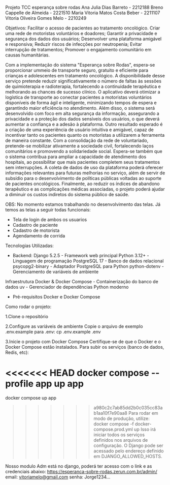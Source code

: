 Projeto TCC esperança sobre rodas
Ana Julia Dias Barreto - 2212188
Breno Cappelle de Almeida - 2221510
Maria Vitoria Matos Costa Beber - 2211107
Vitoria Oliveira Gomes Melo - 2210249

Objetivos:
Facilitar o acesso de pacientes ao tratamento oncológico.
Criar uma rede de motoristas voluntários e doadores;
Garantir a privacidade e segurança dos dados dos usuários;
Desenvolver uma plataforma amigável e responsiva;
Reduzir riscos de infecções por neutropenia;
Evitar interrupção de tratamentos;
Promover o engajamento comunitário em causas humanitárias.

Com a implementação do sistema "Esperança sobre Rodas", espera-se proporcionar ummeio de transporte seguro, gratuito e eficiente para crianças e adolescentes em tratamento oncológico. 
A disponibilidade desse serviço pretende reduzir significativamente o número de faltas às sessões de quimioterapia e radioterapia, fortalecendo a continuidade terapêutica e melhorando as chances de sucesso clínico.
O aplicativo deverá otimizar a logística de transporte ao conectar pacientes a motoristas voluntários disponíveis de forma ágil e inteligente, minimizando tempos de espera e garantindo maior eficiência no atendimento. Além disso, o sistema será desenvolvido com foco em alta segurança da informação, assegurando a privacidade e a proteção dos dados sensíveis dos usuários, o que deverá aumentar a confiança e a adesão à plataforma. 
Outro resultado esperado é a criação de uma experiência de usuário intuitiva e amigável, capaz de incentivar tanto os pacientes quanto os motoristas a utilizarem a ferramenta de maneira constante.
Com a consolidação da rede de voluntariado, pretende-se mobilizar ativamente a sociedade civil, fortalecendo laços comunitários e promovendo a solidariedade social. 
Espera-se também que o sistema contribua para ampliar a capacidade de atendimento dos hospitais, ao possibilitar que mais pacientes completem seus tratamentos sem interrupções. 
A coleta de dados de uso da plataforma poderá oferecer informações relevantes para futuras melhorias no serviço, além de servir de subsídio para o desenvolvimento de políticas públicas voltadas ao suporte de pacientes oncológicos. 
Finalmente, ao reduzir os índices de abandono terapêutico e as complicações médicas associadas, o projeto poderá ajudar a diminuir os custos indiretos do sistema público de saúde.

OBS: No momento estamos trabalhando no desenvolvimento das telas. 
Já temos as telas a seguir todas funcionais:
- Tela de login de ambos os usuarios
- Cadastro de paciente
- Cadastro de motorista
- Agendamento de corrida
  


Tecnologias Utilizadas:
- Backend:
Django 5.2.5 - Framework web principal
Python 3.12+ - Linguagem de programação
PostgreSQL 17 - Banco de dados relacional
psycopg2-binary - Adaptador PostgreSQL para Python
python-dotenv - Gerenciamento de variáveis de ambiente

Infraestrutura
Docker & Docker Compose - Containerização do banco de dados
uv - Gerenciador de dependências Python moderno

- Pré-requisitos
Docker e Docker Compose

Como rodar o projeto: 

1.Clone o repositório

2.Configure as variáveis de ambiente
Copie o arquivo de exemplo .env.example para .env:
cp .env.example .env

3.Inicie o projeto com Docker Compose
Certifique-se de que o Docker e o Docker Compose estão instalados. Para subir os serviços (banco de dados, Redis, etc):

<<<<<<< HEAD
docker compose --profile app up app
=======

docker compose up app
>>>>>>> a980c2c7ab85dd2b0c035cc83ab1aa10f7e90aa8
Para rodar em modo de produção, utilize:
docker compose -f docker-compose.prod.yml up
Isso irá iniciar todos os serviços definidos nos arquivos de configuração. O Django pode ser acessado pelo endereço definido em DJANGO_ALLOWED_HOSTS.

Nosso modulo Adm está no django, poderá ter acesso com o link e as credenciais abaixo: 
https://esperanca-sobre-rodas.zerun.com.br/admin/
email: vitoriamelo@gmail.com
senha: Jorge1234...






